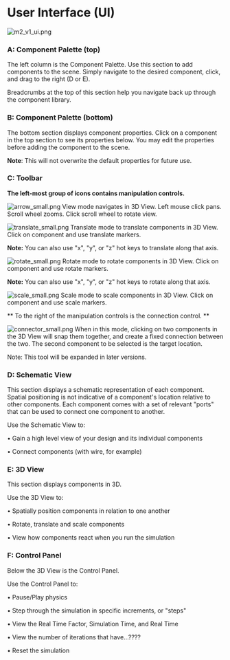 # User Interface (UI) #

![m2_v1_ui.png](https://bitbucket.org/repo/qAj6BE/images/2938429436-m2_v1_ui.png)

### A: Component Palette (top) ###
The left column is the Component Palette. Use this section to add components to the scene. Simply navigate to the desired component, click, and drag to the right (D or E).

Breadcrumbs at the top of this section help you navigate back up through the component library.

### B: Component Palette (bottom) ###
The bottom section displays component properties. Click on a component in the top section to see its properties below. You may edit the properties before adding the component to the scene. 

**Note**: This will not overwrite the default properties for future use. 

### C: Toolbar ###
**The left-most group of icons contains manipulation controls.**

![arrow_small.png](https://bitbucket.org/repo/qAj6BE/images/990512632-arrow_small.png) View mode navigates in 3D View. Left mouse click pans. Scroll wheel zooms. Click scroll wheel to rotate view. 

![translate_small.png](https://bitbucket.org/repo/qAj6BE/images/318305491-translate_small.png) Translate mode to translate components in 3D View. Click on component and use translate markers. 

**Note:** You can also use "x", "y", or "z" hot keys to translate along that axis. 

![rotate_small.png](https://bitbucket.org/repo/qAj6BE/images/3715820262-rotate_small.png) Rotate mode to rotate components in 3D View. Click on component and use rotate markers. 

**Note:** You can also use "x", "y", or "z" hot keys to rotate along that axis.

![scale_small.png](https://bitbucket.org/repo/qAj6BE/images/4006329730-scale_small.png) Scale mode to scale components in 3D View. Click on component and use scale markers. 


** To the right of the manipulation controls is the connection control. **

![connector_small.png](https://bitbucket.org/repo/qAj6BE/images/994190409-connector_small.png)  When in this mode, clicking on two components in the 3D View will snap them together, and create a fixed connection between the two. The second component to be selected is the target location. 

Note: This tool will be expanded in later versions. 

### D: Schematic View ###
This section displays a schematic representation of each component. Spatial positioning is not indicative of a component's location relative to other components. Each component comes with a set of relevant "ports" that can be used to connect one component to another. 

Use the Schematic View to:

• Gain a high level view of your design and its individual components 

• Connect components (with wire, for example)

### E: 3D View ###
This section displays components in 3D. 

Use the 3D View to:

• Spatially position components in relation to one another

• Rotate, translate and scale components

• View how components react when you run the simulation 

### F: Control Panel ###
Below the 3D View is the Control Panel. 

Use the Control Panel to:

• Pause/Play physics

• Step through the simulation in specific increments, or "steps" 

• View the Real Time Factor, Simulation Time, and Real Time

• View the number of iterations that have...????

• Reset the simulation